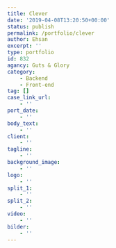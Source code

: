 ```yaml
---
title: Clever
date: '2019-04-08T13:20:50+00:00'
status: publish
permalink: /portfolio/clever
author: Ehsan
excerpt: ''
type: portfolio
id: 832
agancy: Guts & Glory
category:
    - Backend
    - Front-end
tag: []
case_link_url:
    - ''
port_date:
    - ''
body_text:
    - ''
client:
    - ''
tagline:
    - ''
background_image:
    - ''
logo:
    - ''
split_1:
    - ''
split_2:
    - ''
video:
    - ''
bilder:
    - ''
---
```

<!DOCTYPE html PUBLIC "-//W3C//DTD HTML 4.0 Transitional//EN" "http://www.w3.org/TR/REC-html40/loose.dtd">
<?xml encoding="UTF-8">
